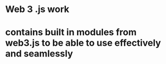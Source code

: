 # Web 3 .js work
# contains built in modules from web3.js to be able to use effectively and seamlessly
